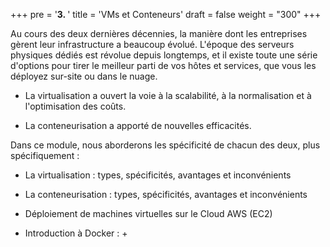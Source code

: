 +++
pre = '<b>3. </b>'
title = 'VMs et Conteneurs'
draft = false
weight = "300"
+++

Au cours des deux dernières décennies, la manière dont les entreprises gèrent leur infrastructure a beaucoup évolué. L'époque des serveurs physiques dédiés est révolue depuis longtemps, et il existe toute une série d'options pour tirer le meilleur parti de vos hôtes et services, que vous les déployez sur-site ou dans le nuage. 

+ La virtualisation a ouvert la voie à la scalabilité, à la normalisation et à l'optimisation des coûts. 

+ La conteneurisation a apporté de nouvelles efficacités.

Dans ce module, nous aborderons les spécificité de chacun des deux, plus spécifiquement :
+ La virtualisation : types, spécificités, avantages et inconvénients
+ La conteneurisation :  types, spécificités, avantages et inconvénients

+ Déploiement de machines virtuelles sur le Cloud AWS (EC2)
+ Introduction à Docker :
    + 